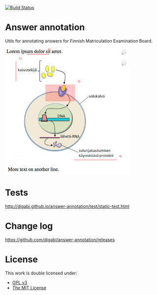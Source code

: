 [![Build Status](https://travis-ci.org/digabi/answer-annotation.svg?branch=master)](https://travis-ci.org/digabi/answer-annotation)

# Answer annotation

Utils for annotating answers for Finnish Matriculation Examination Board.

![example](sample-image.png)

# Tests

http://digabi.github.io/answer-annotation/test/static-test.html

# Change log

https://github.com/digabi/answer-annotation/releases

# License

This work is double licensed under:
 * [GPL v3](https://www.gnu.org/licenses/gpl-3.0.en.html)
 * [The MIT License](https://opensource.org/licenses/MIT)
